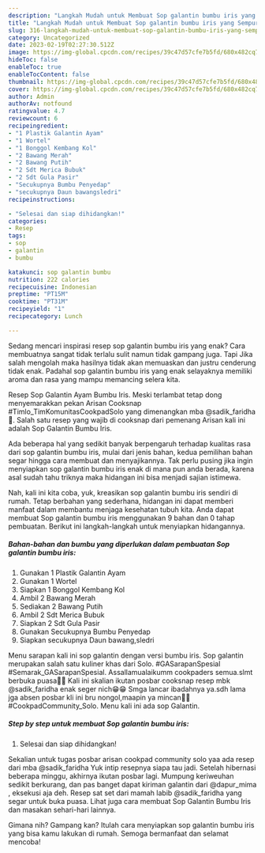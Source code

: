 ```yaml
---
description: "Langkah Mudah untuk Membuat Sop galantin bumbu iris yang Sempurna, Buat Buka Puasa}"
title: "Langkah Mudah untuk Membuat Sop galantin bumbu iris yang Sempurna, Buat Buka Puasa}"
slug: 316-langkah-mudah-untuk-membuat-sop-galantin-bumbu-iris-yang-sempurna-buat-buka-puasa
category: Uncategorized
date: 2023-02-19T02:27:30.512Z
image: https://img-global.cpcdn.com/recipes/39c47d57cfe7b5fd/680x482cq70/sop-galantin-bumbu-iris-foto-resep-utama.jpg
hideToc: false
enableToc: true
enableTocContent: false
thumbnail: https://img-global.cpcdn.com/recipes/39c47d57cfe7b5fd/680x482cq70/sop-galantin-bumbu-iris-foto-resep-utama.jpg
cover: https://img-global.cpcdn.com/recipes/39c47d57cfe7b5fd/680x482cq70/sop-galantin-bumbu-iris-foto-resep-utama.jpg
author: Admin
authorAv: notfound
ratingvalue: 4.7
reviewcount: 6
recipeingredient:
- "1 Plastik Galantin Ayam"
- "1 Wortel"
- "1 Bonggol Kembang Kol"
- "2 Bawang Merah"
- "2 Bawang Putih"
- "2 Sdt Merica Bubuk"
- "2 Sdt Gula Pasir"
- "Secukupnya Bumbu Penyedap"
- "secukupnya Daun bawangsledri"
recipeinstructions:

- "Selesai dan siap dihidangkan!"
categories:
- Resep
tags:
- sop
- galantin
- bumbu

katakunci: sop galantin bumbu 
nutrition: 222 calories
recipecuisine: Indonesian
preptime: "PT15M"
cooktime: "PT31M"
recipeyield: "1"
recipecategory: Lunch

---
```



Sedang mencari inspirasi resep sop galantin bumbu iris yang enak? Cara membuatnya sangat tidak terlalu sulit namun tidak gampang juga. Tapi Jika salah mengolah maka hasilnya tidak akan memuaskan dan justru cenderung tidak enak. Padahal sop galantin bumbu iris yang enak selayaknya memiliki aroma dan rasa yang mampu memancing selera kita.


Resep Sop Galantin Ayam Bumbu Iris. Meski terlambat tetap dong menyemarakkan pekan Arisan Cooksnap #Timlo_TimKomunitasCookpadSolo yang dimenangkan mba @sadik_faridha👏. Salah satu resep yang wajib di cooksnap dari pemenang Arisan kali ini adalah Sop Galantin Bumbu Iris.

Ada beberapa hal yang sedikit banyak berpengaruh terhadap kualitas rasa dari sop galantin bumbu iris, mulai dari jenis bahan, kedua pemilihan bahan segar hingga cara membuat dan menyajikannya. Tak perlu pusing jika ingin menyiapkan sop galantin bumbu iris enak di mana pun anda berada, karena asal sudah tahu triknya maka hidangan ini bisa menjadi sajian istimewa.


Nah, kali ini kita coba, yuk, kreasikan sop galantin bumbu iris sendiri di rumah. Tetap berbahan yang sederhana, hidangan ini dapat memberi manfaat dalam membantu menjaga kesehatan tubuh kita. Anda dapat membuat Sop galantin bumbu iris menggunakan 9 bahan dan 0 tahap pembuatan. Berikut ini langkah-langkah untuk menyiapkan hidangannya.

<!--inarticleads1-->

##### Bahan-bahan dan bumbu yang diperlukan dalam pembuatan Sop galantin bumbu iris:

1. Gunakan 1 Plastik Galantin Ayam
1. Gunakan 1 Wortel
1. Siapkan 1 Bonggol Kembang Kol
1. Ambil 2 Bawang Merah
1. Sediakan 2 Bawang Putih
1. Ambil 2 Sdt Merica Bubuk
1. Siapkan 2 Sdt Gula Pasir
1. Gunakan Secukupnya Bumbu Penyedap
1. Siapkan secukupnya Daun bawang,sledri


Menu sarapan kali ini sop galantin dengan versi bumbu iris. Sop galantin merupakan salah satu kuliner khas dari Solo. #GASarapanSpesial #Semarak_GASarapanSpesial. Assallamualaikumm cookpaders semua.slmt berbuka puasa🤗🤗 Kali ini skalian ikutan posbar cooksnap resep mbk @sadik_faridha enak seger nich😁😁 Smga lancar ibadahnya ya.sdh lama jga absen posbar kli ini bru nongol,maapin ya mincan🙏🙏 #CookpadCommunity_Solo. Menu kali ini ada sop Galantin. 

<!--inarticleads2-->

##### Step by step untuk membuat Sop galantin bumbu iris:


1. Selesai dan siap dihidangkan!

Sekalian untuk tugas posbar arisan cookpad community solo yaa ada resep dari mba @sadik_faridha Yuk intip resepnya siapa tau jadi. Setelah hibernasi beberapa minggu, akhirnya ikutan posbar lagi. Mumpung keriweuhan sedikit berkurang, dan pas banget dapat kiriman galantin dari @dapur_mima , eksekusi aja deh. Resep sat set dari mamah labib @sadik_faridha yang segar untuk buka puasa. Lihat juga cara membuat Sop Galantin Bumbu Iris dan masakan sehari-hari lainnya. 

Gimana nih? Gampang kan? Itulah cara menyiapkan sop galantin bumbu iris yang bisa kamu lakukan di rumah. Semoga bermanfaat dan selamat mencoba!
